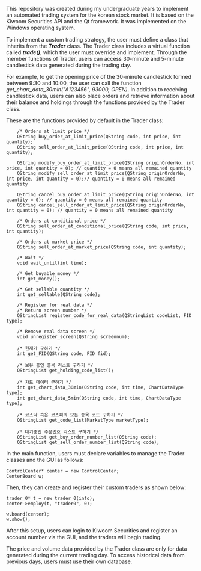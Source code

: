 This repository was created during my undergraduate years to implement an automated trading system for the korean stock market. It is based on the Kiwoom Securities API and the Qt framework. It was implemented on the Windows operating system.

To implement a custom trading strategy, the user must define a class that inherits from the ***Trader*** class. The Trader class includes a virtual function called ***trade()***, which the user must override and implement. Through the member functions of Trader, users can access 30-minute and 5-minute candlestick data generated during the trading day. 

For example, to get the opening price of the 30-minute candlestick formed between 9:30 and 10:00, the user can call the function *get_chart_data_30min("A123456", 93000, OPEN)*. In addition to receiving candlestick data, users can also place orders and retrieve information about their balance and holdings through the functions provided by the Trader class.

These are the functions provided by default in the Trader class:
```
    /* Orders at limit price */
    QString buy_order_at_limit_price(QString code, int price, int quantity);
    QString sell_order_at_limit_price(QString code, int price, int quantity);

    QString modify_buy_order_at_limit_price(QString originOrderNo, int price, int quantity = 0); // quantity = 0 means all remained quantity
    QString modify_sell_order_at_limit_price(QString originOrderNo, int price, int quantity = 0);// quantity = 0 means all remained quantity

    QString cancel_buy_order_at_limit_price(QString originOrderNo, int quantity = 0); // quantity = 0 means all remained quantity
    QString cancel_sell_order_at_limit_price(QString originOrderNo, int quantity = 0); // quantity = 0 means all remained quantity

    /* Orders at conditional price */
    QString sell_order_at_conditional_price(QString code, int price, int quantity);

    /* Orders at market price */
    QString sell_order_at_market_price(QString code, int quantity);

    /* Wait */
    void wait_until(int time);

    /* Get buyable money */
    int get_money();

    /* Get sellable quantity */
    int get_sellable(QString code);

    /* Register for real data */
    /* Return screen number */
    QStringList register_code_for_real_data(QStringList codeList, FID type);

    /* Remove real data screen */
    void unregister_screen(QString screennum);

    /* 현재가 구하기 */
    int get_FID(QString code, FID fid);

    /* 보유 중인 종목 리스트 구하기 */
    QStringList get_holding_code_list();

    /* 차트 데이터 구하기 */
    int get_chart_data_30min(QString code, int time, ChartDataType type);
    int get_chart_data_5min(QString code, int time, ChartDataType type);

    /* 코스닥 혹은 코스피의 모든 종목 코드 구하기 */
    QStringList get_code_list(MarketType marketType);

    /* 대기중인 주문번호 리스트 구하기 */
    QStringList get_buy_order_number_list(QString code);
    QStringList get_sell_order_number_list(QString code);
```

In the main function, users must declare variables to manage the Trader classes and the GUI as follows:
```
ControlCenter* center = new ControlCenter;
CenterBoard w;
```
Then, they can create and register their custom traders as shown below:
```
trader_0* t = new trader_0(info);
center->employ(t, "trader0", 0);

w.board(center);
w.show();
```

After this setup, users can login to Kiwoom Securities and register an account number via the GUI, and the traders will begin trading.

The price and volume data provided by the Trader class are only for data generated during the current trading day. To access historical data from previous days, users must use their own database.
